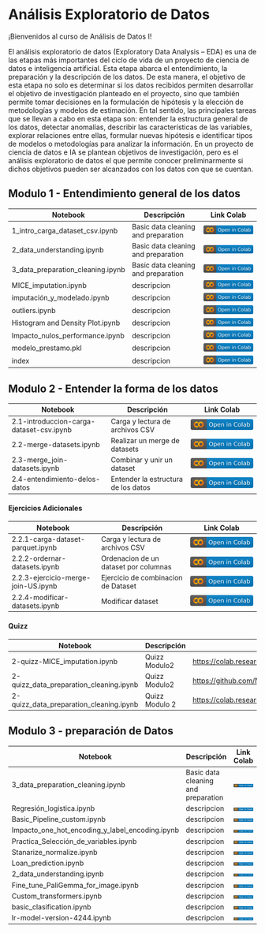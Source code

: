 
# Análisis Exploratorio de Datos

¡Bienvenidos al curso de Análisis de Datos I!

El análisis exploratorio de datos (Exploratory Data Analysis – EDA) es una de las etapas más importantes del ciclo de vida de un proyecto de ciencia de datos e inteligencia artificial. Esta etapa abarca el entendimiento, la preparación y la descripción de los datos. De esta manera, el objetivo de esta etapa no solo es determinar si los datos recibidos permiten desarrollar el objetivo de investigación planteado en el proyecto, sino que también permite tomar decisiones en la formulación de hipótesis y la elección de metodologías y modelos de estimación. En tal sentido, las principales tareas que se llevan a cabo en esta etapa son: entender la estructura general de los datos, detectar anomalías, describir las características de las variables, explorar relaciones entre ellas, formular nuevas hipótesis e identificar tipos de modelos o metodologías para analizar la información. En un proyecto de ciencia de datos e IA se plantean objetivos de investigación, pero es el análisis exploratorio de datos el que permite conocer preliminarmente si dichos objetivos pueden ser alcanzados con los datos con que se cuentan.


## Modulo 1 - Entendimiento general de los datos

| Notebook | Descripción | Link Colab |
|----------|-------------|----------|
|1_intro_carga_dataset_csv.ipynb| Basic data cleaning and preparation | <a href=""><img src="img/colab.svg" alt="Open In Colab"></a> |
|2_data_understanding.ipynb| Basic data cleaning and preparation | <a href=""><img src="img/colab.svg" alt="Open In Colab"></a> |
|3_data_preparation_cleaning.ipynb| Basic data cleaning and preparation | <a href=""><img src="img/colab.svg" alt="Open In Colab"></a> |
|MICE_imputation.ipynb| descripcion | <a href=""><img src="img/colab.svg" alt="Open In Colab"></a>|
|imputación_y_modelado.ipynb| descripcion | <a href=""><img src="img/colab.svg" alt="Open In Colab"></a>|
|outliers.ipynb| descripcion | <a href=""><img src="img/colab.svg" alt="Open In Colab"></a>|
|Histogram and Density Plot.ipynb| descripcion | <a href=""><img src="img/colab.svg" alt="Open In Colab"></a>|
|Impacto_nulos_performance.ipynb| descripcion | <a href=""><img src="img/colab.svg" alt="Open In Colab"></a>|
|modelo_prestamo.pkl| descripcion | <a href=""><img src="img/colab.svg" alt="Open In Colab"></a>|
|index| descripcion | <a href=""><img src="img/colab.svg" alt="Open In Colab"></a>|

## Modulo 2 -  Entender la forma de los datos 

| Notebook | Descripción | Link Colab |
|----------|-------------|----------|
|2.1-introduccion-carga-dataset-csv.ipynb|Carga y lectura de archivos CSV| <a href="https://github.com/MarioSolano98/eda_course/blob/main/2.1-introduccion-carga-dataset-csv.ipynb"><img src="img/colab.svg" alt="Open In Colab"></a>|
|2.2-merge-datasets.ipynb|Realizar un merge de datasets| <a href="https://colab.research.google.com/github/armandoordonez/eda_couse/blob/main/Merge_de_datasets.ipynb"><img src="img/colab.svg" alt="Open In Colab"></a>|
|2.3-merge_join-datasets.ipynb|Combinar y unir un dataset| <a href="https://colab.research.google.com/github/armandoordonez/eda_couse/blob/main/merge_join.ipynb"><img src="img/colab.svg" alt="Open In Colab"></a>|
|2.4-entendimiento-delos-datos|Entender la estructura de los datos| <a href="https://github.com/MarioSolano98/eda_course/blob/main/2.4-entendimiento-delos-datos.ipynb"><img src="img/colab.svg" alt="Open In Colab"></a>|


#### Ejercicios Adicionales

| Notebook | Descripción | Link Colab |
|----------|-------------|----------|
|2.2.1-carga-dataset-parquet.ipynb|Carga y lectura de archivos CSV| <a href="https://colab.research.google.com/github/armandoordonez/eda_couse/blob/main/load_parquet.ipynb"><img src="img/colab.svg" alt="Open In Colab"></a>|
|2.2.2-ordernar-datasets.ipynb|Ordenacion de un dataset por columnas| <a href="https://colab.research.google.com/github/armandoordonez/eda_couse/blob/main/sort.ipynb"><img src="img/colab.svg" alt="Open In Colab"></a>|
|2.2.3-ejercicio-merge-join-US.ipynb|Ejercicio de combinacion de Dataset|<a href="https://github.com/MarioSolano98/eda_course/blob/main/2.2.3-ejercicio-merge-join-US.ipynb"><img src="img/colab.svg" alt="Open In Colab"></a>|
|2.2.4-modificar-datasets.ipynb|Modificar dataset|<a href="[https://github.com/MarioSolano98/eda_course/blob/main/2.2.3-ejercicio-merge-join-US.ipynb](https://github.com/MarioSolano98/eda_course/blob/main/2.2.3-modificar-datasets.ipynb)"><img src="img/colab.svg" alt="Open In Colab"></a>|

#### Quizz
| Notebook | Descripción | Link Colab |
|----------|-------------|----------|
|2-quizz-MICE_imputation.ipynb| Quizz Modulo2 | https://colab.research.google.com/github/armandoordonez/eda_couse/blob/main/MICE_imputation.ipynb|
|2-quizz_data_preparation_cleaning.ipynb| Quizz Modulo2| https://github.com/MarioSolano98/eda_course/blob/main/2-quizz_data_preparation_cleaning.ipynb|
|2-quizz_data_preparation_cleaning.ipynb| Quizz Modulo 2| https://colab.research.google.com/github/armandoordonez/eda_couse/blob/main/imputaci%C3%B3n_y_modelado.ipynb|



## Modulo 3 -  preparación de Datos 

| Notebook | Descripción | Link Colab |
|----------|-------------|----------|
|3_data_preparation_cleaning.ipynb| Basic data cleaning and preparation | <a href="https://colab.research.google.com/drive/1Igs3WZuXAIv9X0vwqiE90QlEPys8e8Oa?usp=sharing"><img src="img/colab.svg" alt="Open In Colab"></a> 
|Regresión_logistica.ipynb| descripcion | <a href=""><img src="img/colab.svg" alt="Open In Colab"></a>|
|Basic_Pipeline_custom.ipynb| descripcion | <a href=""><img src="img/colab.svg" alt="Open In Colab"></a>|
|Impacto_one_hot_encoding_y_label_encoding.ipynb| descripcion | <a href=""><img src="img/colab.svg" alt="Open In Colab"></a>|
|Practica_Selección_de_variables.ipynb| descripcion | <a href=""><img src="img/colab.svg" alt="Open In Colab"></a>|
|Stanarize_normalize.ipynb| descripcion | <a href=""><img src="img/colab.svg" alt="Open In Colab"></a>|
|Loan_prediction.ipynb| descripcion | <a href=""><img src="img/colab.svg" alt="Open In Colab"></a>|
|2_data_understanding.ipynb| descripcion | <a href=""><img src="img/colab.svg" alt="Open In Colab"></a>|
|Fine_tune_PaliGemma_for_image.ipynb| descripcion | <a href=""><img src="img/colab.svg" alt="Open In Colab"></a>|
|Custom_transformers.ipynb| descripcion | <a href=""><img src="img/colab.svg" alt="Open In Colab"></a>|
|basic_clasification.ipynb| descripcion | <a href=""><img src="img/colab.svg" alt="Open In Colab"></a>|
|lr-model-version-4244.ipynb| descripcion | <a href=""><img src="img/colab.svg" alt="Open In Colab"></a>|
